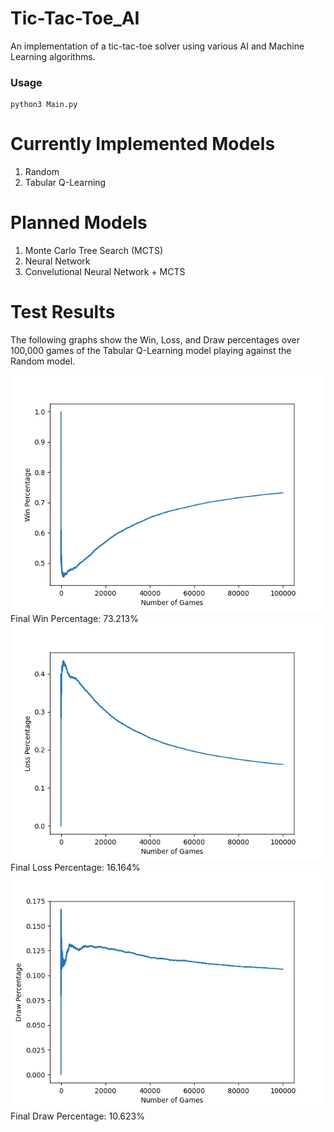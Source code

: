 # Tic-Tac-Toe_AI
An implementation of a tic-tac-toe solver using various AI and Machine Learning algorithms.

### Usage
```
python3 Main.py
```

# Currently Implemented Models
1. Random
2. Tabular Q-Learning

# Planned Models
1. Monte Carlo Tree Search (MCTS)
2. Neural Network
3. Convelutional Neural Network + MCTS


# Test Results


The following graphs show the Win, Loss, and Draw percentages over 100,000 games of the Tabular Q-Learning model playing against the Random model.

![cumulative_wins](src/cumulative_wins.png)  
Final Win Percentage: 73.213%  
![cumulative_losses](src/cumulative_losses.png)  
Final Loss Percentage: 16.164%  
![cumulative_draws](src/cumulative_draws.png)  
Final Draw Percentage: 10.623%
